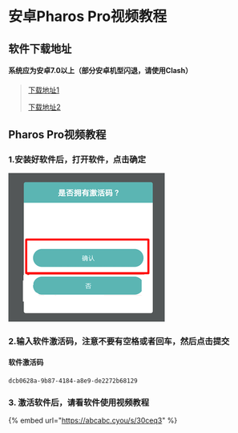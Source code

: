 # 安卓Pharos Pro视频教程

## 软件下载地址

#### 系统应为安卓7.0以上（部分安卓机型闪退，请使用Clash）

> [下载地址1](https://abcabc.cyou/s/mz6q5d)
>
> [下载地址2](https://airnet.lanzoui.com/ixbxYq8k1za)

## Pharos Pro视频教程

### **1.安装好软件后，打开软件，点击确定**

![](../.gitbook/assets/p1.png)

### **2.输入软件激活码，注意不要有空格或者回车，然后点击提交**

#### **软件激活码** 

```text
dcb0628a-9b87-4184-a8e9-de2272b68129
```

### 3. 激活软件后，请看软件使用视频教程

{% embed url="https://abcabc.cyou/s/30ceq3" %}



